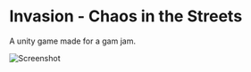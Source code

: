# Invasion - Chaos in the Streets
A unity game made for a gam jam.

![Screenshot](http://mchall.github.io/Images/Invasion/screen.png)
